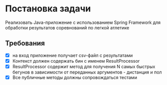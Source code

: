 # Постановка задачи
Реализовать Java-приложение с использованием Spring Framework 
для обработки результатов соревнований по легкой атлетике

## Требования
- [x] на вход приложение получает csv-файл с результатами
- [x] Контекст должен содержать бин с именем ResultProcessor
- [x] ResultProcessor содержит метод для получения N самых быстрых бегунов в зависимости от переданных аргументов - дистанция и пол
- [x] Все публичные методы должны сопровождаться тестами